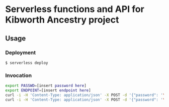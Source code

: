 # Serverless functions and API for Kibworth Ancestry project

## Usage

### Deployment

```
$ serverless deploy
```


### Invocation

```bash
export PASSWD=[insert password here]
export ENDPOINT=[insert endpoint here]
curl -i -H 'Content-Type: application/json' -X POST -d '{"password": '\"$PASSWD\"'}' https://$ENDPOINT/stop_rds
curl -i -H 'Content-Type: application/json' -X POST -d '{"password": '\"$PASSWD\"'}' https://$ENDPOINT/restore_rds
```

